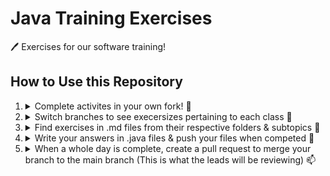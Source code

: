 # Java Training Exercises
🖊️ Exercises for our software training!

## How to Use this Repository
<ol> 
  <li> 
    <details>
      <summary> Complete activites in your own fork! 🍴</summary>
      <hr>
      <img src="https://user-images.githubusercontent.com/69406769/190986721-d2f7d10a-d150-41ab-971a-b6c598334e1f.png" >
      <hr>
      <blockquote>DESELECT "Copy the main branch only"</blockquote>
      <br>
      <img src="https://user-images.githubusercontent.com/69406769/191634519-80c22284-30f4-4d93-a1de-53e339bc70d6.png" >
      <hr>
    </details>
  </li>
  
  <li> 
    <details>
      <summary> Switch branches to see execersizes pertaining to each class 🌲</summary>
      <hr>
      <img src="https://user-images.githubusercontent.com/69406769/190985968-d68fb0e2-a93f-42ee-b6fc-39a95ae33d90.png" >
      <hr>
    </details>
  </li>
  
  <li> 
    <details>
      <summary> Find exercises in .md files from their respective folders & subtopics 📂</summary>
      <hr>
      <img src="https://user-images.githubusercontent.com/69406769/190986017-70898039-d4ea-4431-bda0-e9185ddea728.png" >
      <hr>
      <img src="https://user-images.githubusercontent.com/69406769/190986115-06818ee7-6029-42cb-97ca-69e943a6bd69.png" >
      <hr>
      <img src="https://user-images.githubusercontent.com/69406769/190986136-e687ccdc-90f7-49f1-8954-80bd8b5c23f9.png" >
      <hr>
    </details>
  </li>
  
  <li>
    <details>
      <summary> Write your answers in .java files & push your files when competed 📍</summary>
      <hr>
      <img src="https://user-images.githubusercontent.com/69406769/190991382-c6afa63f-89d9-4acb-8d87-53ea1393e5c5.png" >
      <hr>
    </details>
  </li>
  
  <li>
    <details>
      <summary> When a whole day is complete, create a pull request to merge your branch to the main branch (This is what the leads will be reviewing) 📫</summary>
      <hr>
      <img src="https://user-images.githubusercontent.com/69406769/190993256-68198a75-2c16-4302-9b79-017632603694.png" >
      <hr>
      <img src="https://user-images.githubusercontent.com/69406769/190993317-bdbc4466-1232-41a0-a77f-ae6ba1bc8e26.png" >
      <hr>
      Change the base repository to <code>YOUR FORK</code> not <code>Team-Optix-3749: Java-Training</code>
      <blockquote>SHOULD NOT look like this</blockquote>
      <img src="https://media.discordapp.net/attachments/882455696199807007/1022321700261613608/unknown.png" >
      <blockquote>SHOULD look like this</blockquote>
      <img src="https://media.discordapp.net/attachments/882455696199807007/1022322140835491850/unknown.png">
      <hr>
      <img src="https://media.discordapp.net/attachments/882455696199807007/1022323086172893205/unknown.png" >
      <hr>
      <img src="https://media.discordapp.net/attachments/882455696199807007/1022323511152357486/unknown.png" >
      <hr>
      <img src="https://cdn.discordapp.com/attachments/882455696199807007/1022323636218118184/unknown.png" >
      <hr>
    </details>
  </li>
    
</ol>
